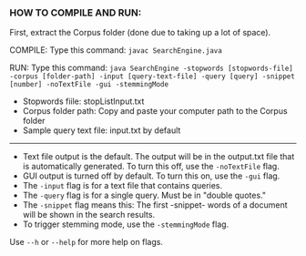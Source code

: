 ### HOW TO COMPILE AND RUN:

First, extract the Corpus folder (done due to taking up a lot of space).

COMPILE: Type this command: `javac SearchEngine.java`

RUN: Type this command: `java SearchEngine -stopwords [stopwords-file] -corpus [folder-path] -input [query-text-file] -query [query] -snippet [number] -noTextFile -gui -stemmingMode`

- Stopwords fiile: stopListInput.txt
- Corpus folder path: Copy and paste your computer path to the Corpus folder
- Sample query text file: input.txt by default
---
- Text file output is the default. The output will be in the output.txt file that is automatically generated. To turn this off, use the `-noTextFile` flag.
- GUI output is turned off by default. To turn this on, use the `-gui` flag.
- The `-input` flag is for a text file that contains queries.
- The `-query` flag is for a single query. Must be in "double quotes."
- The `-snippet` flag means this: The first -snippet- words of a document will be shown in the search results.
- To trigger stemming mode, use the `-stemmingMode` flag.

Use `--h` or `--help` for more help on flags.
